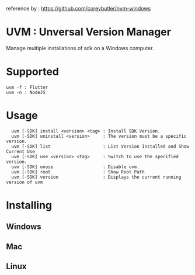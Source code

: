 reference by : https://github.com/coreybutler/nvm-windows

# UVM : Unversal Version Manager

Manage multiple installations of sdk on a Windows computer.

# Supported
  ```
  uvm -f : Flutter
  uvm -n : NodeJS
  ```
  <!-- uvm -d            : Dart
  uvm -f            : Flutter
  uvm -g            : Golang
  uvm -j            : Java 
  uvm -n            : NodeJS
  uvm -p            : Python
  uvm -r            : Ruby -->

# Usage
  ```
	uvm [-SDK] install <version> <tag> : Install SDK Version.
	uvm [-SDK] uninstall <version>     : The version must be a specific version.
	uvm [-SDK] list                    : List Version Installed and Show Current Use
	uvm [-SDK] use <version> <tag>     : Switch to use the specified version.
	uvm [-SDK] unuse                   : Disable uvm.
	uvm [-SDK] root            	       : Show Root Path
	uvm [-SDK] version                 : Displays the current running version of uvm
  ```
# Installing

## Windows

## Mac

## Linux